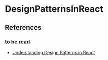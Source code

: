 # DesignPatternsInReact

## References

### to be read

- [Understanding Design Patterns in React](https://rjroopal.medium.com/understanding-design-patterns-in-react-888afe845cae)
